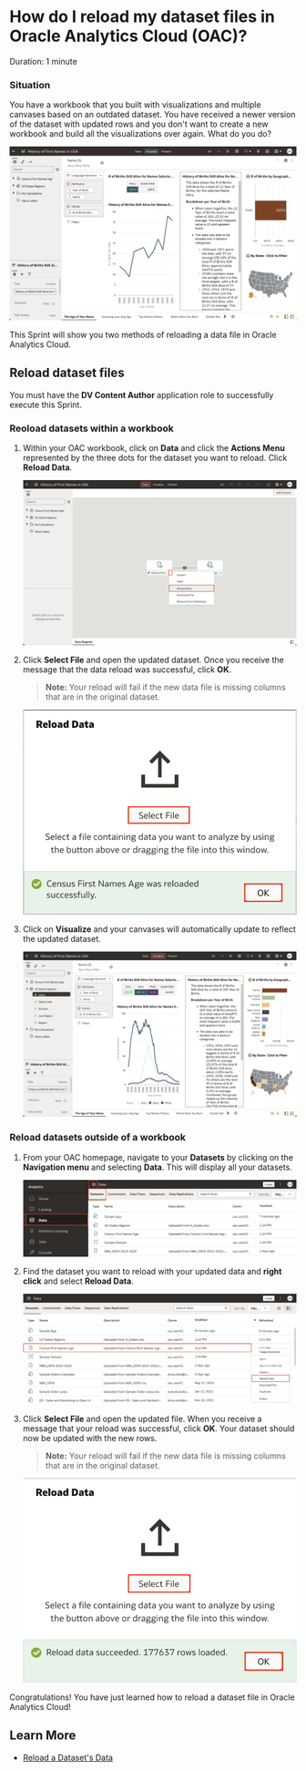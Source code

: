 # How do I reload my dataset files in Oracle Analytics Cloud (OAC)?

Duration: 1 minute

### Situation
You have a workbook that you built with visualizations and multiple canvases based on an outdated dataset. You have received a newer version of the dataset with updated rows and you don't want to create a new workbook and build all the visualizations over again. What do you do? 

![Situation canvas](images/first-canvas.png)

This Sprint will show you two methods of reloading a data file in Oracle Analytics Cloud.

## Reload dataset files
You must have the **DV Content Author** application role to successfully execute this Sprint.

### Reoload datasets within a workbook

1. Within your OAC workbook, click on **Data** and click the **Actions Menu** represented by the three dots for the dataset you want to reload. Click **Reload Data**. 

    ![Reload data](images/data-reload.png)

2. Click **Select File** and open the updated dataset. Once you receive the message that the data reload was successful, click **OK**. 

    >**Note:** Your reload will fail if the new data file is missing columns that are in the original dataset. 
    
    ![Select file](images/select-file.png)

3. Click on **Visualize** and your canvases will automatically update to reflect the updated dataset.

    ![Updated](images/updated-canvas.png)


### Reload datasets outside of a workbook

1. From your OAC homepage, navigate to your **Datasets** by clicking on the **Navigation menu** and selecting **Data**. This will display all your datasets.

    ![Datasets navigation](images/console-data.png)

2. Find the dataset you want to reload with your updated data and **right click** and select **Reload Data**. 

    ![Reload data](images/reload-data.png)

3. Click **Select File** and open the updated file. When you receive a message that your reload was successful, click **OK**. Your dataset should now be updated with the new rows.
   
    >**Note:** Your reload will fail if the new data file is missing columns that are in the original dataset. 

    ![Reloaded](images/reloaded.png)

Congratulations! You have just learned how to reload a dataset file in Oracle Analytics Cloud!

## Learn More

* [Reload a Dataset's Data](https://docs.oracle.com/en/cloud/paas/analytics-cloud/acubi/reload-datasets-data.html#GUID-2D68121F-6A50-4795-A3A9-95EB56141901)
